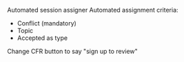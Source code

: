 
Automated session assigner
Automated assignment criteria:
- Conflict (mandatory)
- Topic
- Accepted as type

Change CFR button to say "sign up to review"
